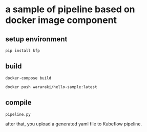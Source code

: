 # a sample of pipeline based on docker image component

## setup environment

```shell
pip install kfp
```

## build

```shell
docker-compose build
```

```shell
docker push wararaki/hello-sample:latest
```

## compile

```shell
pipeline.py
```

after that, you upload a generated yaml file to Kubeflow pipeline.
